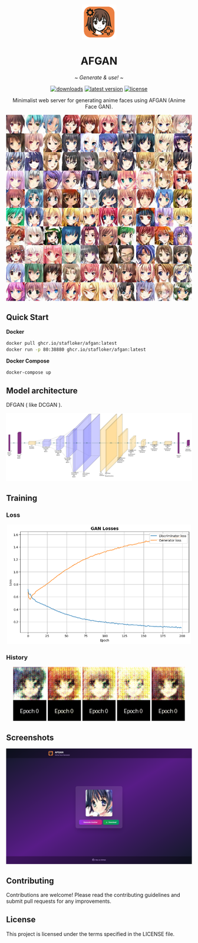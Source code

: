 <div align="center">
   <img width="93" src="logo.png" alt="Logo">
   <h1><b>AFGAN</b></h1>
   <p><i>~ Generate & use! ~</i></p>
</div>

<div align="center">
   <a href="https://github.com/StafLoker/afgan/releases"><img src="https://img.shields.io/github/downloads/StafLoker/afgan/total.svg?style=flat" alt="downloads"/></a>
   <a href="https://github.com/StafLoker/afgan/releases"><img src="https://img.shields.io/github/release-pre/StafLoker/afgan.svg?style=flat" alt="latest version"/></a>
   <a href="https://github.com/StafLoker/afgan/blob/main/LICENSE"><img src="https://img.shields.io/github/license/StafLoker/afgan.svg?style=flat" alt="license"/></a>

   <p>Minimalist web server for generating anime faces using AFGAN (Anime Face GAN).</p>

<img src="media/afgan_grid.png" width="550" alt="Faces">
</div>

## Quick Start

**Docker**
```bash
docker pull ghcr.io/stafloker/afgan:latest
docker run -p 80:38880 ghcr.io/stafloker/afgan:latest
```

**Docker Compose**
```bash
docker-compose up
```

## Model architecture

DFGAN ( like DCGAN ).

<div align="center">
   <img src="media/afgan_arch.png" width="700" alt="Model architecture">
</div>

## Training
### Loss
<div align="center">
   <img src="media/loss_history.png" width="500" alt="History of image 1">
</div>

### History
<div align="center">
   <img src="media/training_0.gif" width="90" alt="History of image 1">
   <img src="media/training_1.gif" width="90" alt="History of image 2">
   <img src="media/training_2.gif" width="90" alt="History of image 3">
   <img src="media/training_3.gif" width="90" alt="History of image 4">
   <img src="media/training_4.gif" width="90" alt="History of image 5">
</div>

## Screenshots

<div align="center">
   <img src="media/web.png" width="700" alt="Web screenshots">
</div>

## Contributing

Contributions are welcome! Please read the contributing guidelines and submit pull requests for any improvements.

## License

This project is licensed under the terms specified in the LICENSE file.